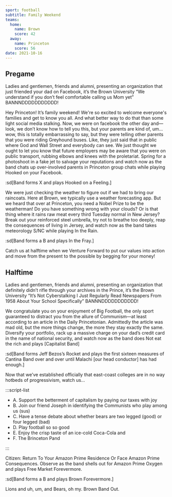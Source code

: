 ```yaml
---
sport: football
subtitle: Family Weekend
teams:
  home:
    name: Brown
    score: 42
  away:
    name: Princeton
    score: 56
date: 2021-10-16
---
```


## Pregame

Ladies and gentlemen, friends and alumni, presenting an organization that just friended your dad on Facebook, it’s the Brown University “We understand if you don’t feel comfortable calling us Mom yet” BANNNDDDDDDDDDDD!

Hey Princeton! It’s family weekend! We're so excited to welcome everyone's families and get to know you all. And what better way to do that than some light social media stalking. Now, we were on facebook the other day and—look, we don’t know how to tell you this, but your parents are kind of, um… wow, this is totally embarrassing to say, but they were telling other parents that you were riding Greyhound buses. Like, they just said that in public where God and Wall Street and everybody can see. We just thought we ought to let you know that future employers may be aware that you were on public transport, rubbing elbows and knees with the proletariat. Spring for a photoshoot in a fake jet to salvage your reputations and watch now as the band chats up over-involved parents in Princeton group chats while playing Hooked on your Facebook.

:sd[Band forms X and plays Hooked on a Feeling.]

We were just checking the weather to figure out if we had to bring our raincoats. Here at Brown, we typically use a weather forecasting app. But we heard that over at Princeton, you need a Nobel Prize to be the weatherman! Do you have something wrong with your clouds? Or is that thing where it rains raw meat every third Tuesday normal in New Jersey? Break out your reinforced steel umbrella, try not to breathe too deeply, reap the consequences of living in Jersey, and watch now as the band takes meteorology S/NC while playing In the Rain.

:sd[Band forms a B and plays In the Fray.]

Catch us at halftime when we Venture Forward to put our values into action and move from the present to the possible by begging for your money!

## Halftime

Ladies and gentlemen, friends and alumni, presenting an organization that definitely didn’t rifle through your archives in the Prince, it’s the Brown University “It’s Not Cyberstalking I Just Regularly Read Newspapers From 1958 About Your School Specifically” BANNNDDDDDDDDDDD!

We congratulate you on your enjoyment of Big Football, the only sport guaranteed to distract you from the allure of Communism—at least according to an article in the Daily Princetonian. Admittedly the article was mad old, but the more things change, the more they stay exactly the same. Diversify your portfolio, rack up a massive charge on your dad’s credit card in the name of national security, and watch now as the band does Not eat the rich and plays [Capitalist Band]

:sd[Band forms Jeff Bezos’s Rocket and plays the first sixteen measures of Cantina Band over and over until Malachi [our head conductor] has had enough.]

Now that we’ve established officially that east-coast colleges are in no way hotbeds of progressivism, watch us…

:::script-list

- A. Support the betterment of capitalism by paying our taxes with joy
- B. Join our friend Joseph in identifying the Communists who play among us (sus)
- C. Have a tense debate about whether bears are two legged (good) or four legged (bad)
- D. Play football so so good
- E. Enjoy the crisp taste of an ice-cold Coca-Cola and
- F. The Brinceton Pand

:::

Citizen: Return To Your Amazon Prime Residence Or Face Amazon Prime Consequences. Observe as the band shells out for Amazon Prime Oxygen and plays Free Market Forevermore.

:sd[Band forms a B and plays Brown Forevermore.]

Lions and uh, um, and Bears, oh my. Brown Band Out.
